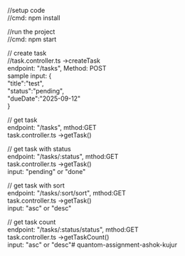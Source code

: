 //setup code<br />
//cmd: npm install<br />

//run the project<br />
//cmd:  npm start<br />

// create task <br />
//task.controller.ts ->createTask<br />
endpoint: "/tasks", Method: POST<br />
sample input: {<br />
    "title":"test",<br />
    "status":"pending",<br />
    "dueDate":"2025-09-12"<br />
}<br />


// get task <br />
endpoint: "/tasks", mthod:GET <br />
task.controller.ts ->getTask()<br />

// get task with status <br />
endpoint: "/tasks/:status", mthod:GET <br />
task.controller.ts ->getTask()<br />
input: "pending" or "done"<br />

// get task with sort <br />
endpoint: "/tasks/:sort/sort", mthod:GET <br />
task.controller.ts ->getTask()<br />
input: "asc" or "desc"<br />

// get task count <br />
endpoint: "/tasks/:status/status", mthod:GET <br />
task.controller.ts ->getTaskCount()<br />
input: "asc" or "desc"# quantom-assignment-ashok-kujur<br />

